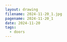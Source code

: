 ```yaml
---
layout: drawing
filename: 2024-11-20_1.jpg
pagename: 2024-11-20_1
date: 2024-11-20
tags:
  - doors
---
```

